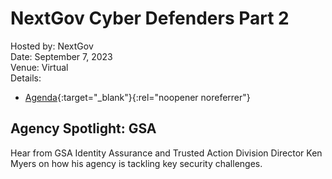 # NextGov Cyber Defenders Part 2
Hosted by: NextGov<br>
Date: September 7, 2023<br>
Venue: Virtual<br>
Details: 
- [Agenda](https://events.nextgov.com/cyberdefenders2023-cybersecurity-2/){:target="_blank"}{:rel="noopener noreferrer"} 

## Agency Spotlight: GSA
Hear from GSA Identity Assurance and Trusted Action Division Director Ken Myers on how his agency is tackling key security challenges.
